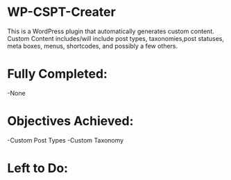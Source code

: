 WP-CSPT-Creater
===============

This is a WordPress plugin that automatically generates custom content. Custom Content includes/will include post types, taxonomies,post statuses, meta boxes, menus, shortcodes, and possibly a few others.

Fully Completed:
==========
-None


Objectives Achieved:
================
-Custom Post Types
-Custom Taxonomy


Left to Do:
===========


